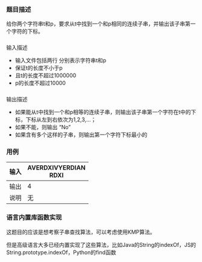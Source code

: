 ### 题目描述

给你两个字符串t和p，要求从t中找到一个和p相同的连续子串，并输出该子串第一个字符的下标。

### 

输入描述

* 输入文件包括两行 分别表示字符串t和p
* 保证t的长度不小于p
* 且t的长度不超过1000000
* p的长度不超过10000

### 

输出描述

* 如果能从t中找到一个和p相等的连续子串，则输出该子串第一个字符在t中的下标，下标从左到右依次为1,2,3,…；
* 如果不能，则输出 “No”
* 如果含有多个这样的子串，则输出第一个字符下标最小的

### 用例


| 输入 | AVERDXIVYERDIAN<br/>RDXI |
| ------ | -------------------------- |
| 输出 | 4                        |
| 说明 | 无                       |

### 语言内置库函数实现

这题目的应该是想考察子串查找算法，可以考虑使用KMP算法。

但是高级语言大多已经内置实现了这些算法，比如Java的String的indexOf，JS的String.prototype.indexOf，Python的find函数
